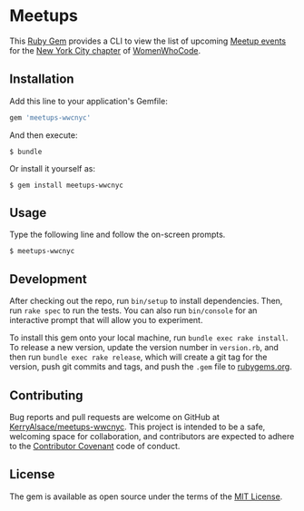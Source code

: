 # Meetups

This [Ruby Gem](https://rubygems.org/gems/meetups-wwcnyc/versions/0.1.2) provides a CLI to view the list of upcoming [Meetup events](https://www.meetup.com/WomenWhoCodeNYC/) for the [New York City chapter](https://www.womenwhocode.com/nyc) of [WomenWhoCode](https://www.womenwhocode.com/). 

## Installation

Add this line to your application's Gemfile:

```ruby
gem 'meetups-wwcnyc'
```

And then execute:

    $ bundle

Or install it yourself as:

    $ gem install meetups-wwcnyc

## Usage

Type the following line and follow the on-screen prompts.

    $ meetups-wwcnyc

## Development

After checking out the repo, run `bin/setup` to install dependencies. Then, run `rake spec` to run the tests. You can also run `bin/console` for an interactive prompt that will allow you to experiment.

To install this gem onto your local machine, run `bundle exec rake install`. To release a new version, update the version number in `version.rb`, and then run `bundle exec rake release`, which will create a git tag for the version, push git commits and tags, and push the `.gem` file to [rubygems.org](https://rubygems.org).

## Contributing

Bug reports and pull requests are welcome on GitHub at [KerryAlsace/meetups-wwcnyc](https://github.com/KerryAlsace/meetups-wwcnyc). This project is intended to be a safe, welcoming space for collaboration, and contributors are expected to adhere to the [Contributor Covenant](http://contributor-covenant.org) code of conduct.


## License

The gem is available as open source under the terms of the [MIT License](http://opensource.org/licenses/MIT).

